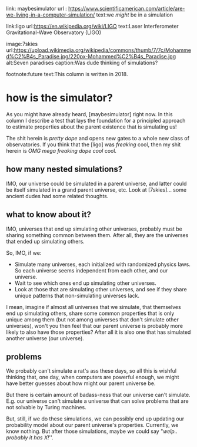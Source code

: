 link: maybesimulator
url : https://www.scientificamerican.com/article/are-we-living-in-a-computer-simulation/
text:we _might_ be in a simulation

link:ligo
url:https://en.wikipedia.org/wiki/LIGO
text:Laser Interferometer Gravitational-Wave Observatory (LIGO)

image:7skies
url:https://upload.wikimedia.org/wikipedia/commons/thumb/7/7c/Mohammed%C2%B4s_Paradise.jpg/220px-Mohammed%C2%B4s_Paradise.jpg
alt:Seven paradises
caption:Was dude thinking of simulations?

footnote:future
text:This column is written in 2018.

# how is the simulator?

As you might have already heard, [maybesimulator] right now.  In this column I
describe a test that lays the foundation for a principled approach to estimate
properties about the parent existence that is simulating us!

The shit herein is _pretty dope_ and opens new gates to a whole new class of
observatories.  If you think that the [ligo] was _freaking_ cool, then my shit
herein is _OMG mega freaking dope cool_ cool.

## how many nested simulations?

IMO, our universe could be simulated in a parent universe, and latter could be
itself simulated in a grand parent universe, etc.  Look at [7skies]... some
ancient dudes had some related thoughts.

## what to know about it?

IMO, universes that end up simulating other universes, probably must be sharing
something common between them.  After all, they are the universes that ended up
simulating others.

So, IMO, if we:

+ Simulate many universes, each initialized with randomized physics laws.  So
  each universe seems independent from each other, and our universe.
+ Wait to see which ones end up simulating other universes.
+ Look at those that are simulating other universes, and see if they share
  unique patterns that non-simulating universes lack.

I mean, imagine if almost all universes that we simulate, that themselves end
up simulating others, share some common properties that is only unique among
them (but not among universes that don't simulate other universes), won't you
then feel that our parent universe is probably more likely to also have those
properties?  After all it is also one that has simulated another universe (our
universe).

## problems

We probably can't simulate a rat's ass these days, so all this is wishful
thinking that, one day, when computers are powerful enough, we might have
better guesses about how might our parent universe be.

But there is certain amount of badass-ness that our universe can't simulate.
E.g. our universe can't simulate a universe that can solve problems that are
not solvable by Turing machines.

But, still, if we do these simulations, we can possibly end up updating our
probability model about our parent universe's properties.  Currently, we know
nothing.  But after those simulations, maybe we could say "_welp.. probably it
has X!_''.
